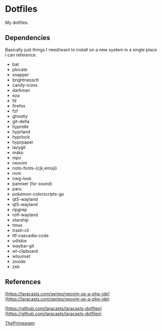 # Dotfiles

My dotfiles.

## Dependencies

Basically just things I need/want to install on a new system in a single place I can reference.

- bat
- plocate
- snapper
- brightnessctl
- candy-icons
- darkman
- eza
- fd
- firefox
- fzf
- ghostty
- git-delta
- hypridle
- hyprland
- hyprlock
- hyprpaper
- lazygit
- mako
- mpv
- neovim
- noto-fonts-{cjk,emoji}
- nvm
- nwg-look
- pamixer (for sound)
- paru
- pokemon-colorscripts-go
- qt5-wayland
- qt5-wayland
- ripgrep
- rofi-wayland
- starship
- tmux
- trash-cli
- ttf-cascadia-code
- udiskie
- waybar-git
- wl-clipboard
- wlsunset
- zoxide
- zsh

## References

[https://laracasts.com/series/neovim-as-a-php-ide](https://laracasts.com/series/neovim-as-a-php-ide)

[https://github.com/laracasts/laracasts-dotfiles](https://github.com/laracasts/laracasts-dotfiles)

[ThePrimeagen](https://www.youtube.com/playlist?list=PLm323Lc7iSW_wuxqmKx_xxNtJC_hJbQ7R)

